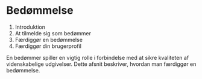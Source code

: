# Bedømmelse

1. Introduktion
2. At tilmelde sig som bedømmer
3. Færdiggør en bedømmelse
4. Færdiggør din brugerprofil

En bedømmer spiller en vigtig rolle i forbindelse med at sikre kvaliteten af videnskabelige udgivelser. Dette afsnit beskriver, hvordan man færdiggør en bedømmelse.



